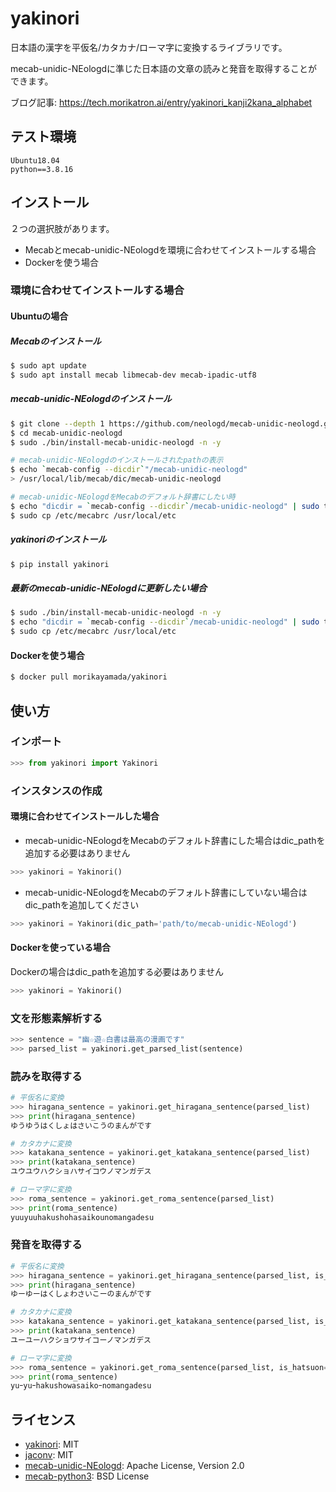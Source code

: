 # yakinori
日本語の漢字を平仮名/カタカナ/ローマ字に変換するライブラリです。  

mecab-unidic-NEologdに準じた日本語の文章の読みと発音を取得することができます。

ブログ記事: https://tech.morikatron.ai/entry/yakinori_kanji2kana_alphabet

## テスト環境
```
Ubuntu18.04
python==3.8.16
```

## インストール
２つの選択肢があります。
- Mecabとmecab-unidic-NEologdを環境に合わせてインストールする場合
- Dockerを使う場合


### 環境に合わせてインストールする場合
#### Ubuntuの場合
##### Mecabのインストール
```bash
$ sudo apt update
$ sudo apt install mecab libmecab-dev mecab-ipadic-utf8
```

##### mecab-unidic-NEologdのインストール
```bash
$ git clone --depth 1 https://github.com/neologd/mecab-unidic-neologd.git
$ cd mecab-unidic-neologd
$ sudo ./bin/install-mecab-unidic-neologd -n -y

# mecab-unidic-NEologdのインストールされたpathの表示
$ echo `mecab-config --dicdir`"/mecab-unidic-neologd"
> /usr/local/lib/mecab/dic/mecab-unidic-neologd

# mecab-unidic-NEologdをMecabのデフォルト辞書にしたい時
$ echo "dicdir = `mecab-config --dicdir`/mecab-unidic-neologd" | sudo tee /etc/mecabrc
$ sudo cp /etc/mecabrc /usr/local/etc

```

##### yakinoriのインストール
```bash
$ pip install yakinori
```

##### 最新のmecab-unidic-NEologdに更新したい場合
```bash
$ sudo ./bin/install-mecab-unidic-neologd -n -y
$ echo "dicdir = `mecab-config --dicdir`/mecab-unidic-neologd" | sudo tee /etc/mecabrc
$ sudo cp /etc/mecabrc /usr/local/etc
```

#### Dockerを使う場合
```bash
$ docker pull morikayamada/yakinori
```

## 使い方
### インポート
```python
>>> from yakinori import Yakinori
```

### インスタンスの作成
#### 環境に合わせてインストールした場合
- mecab-unidic-NEologdをMecabのデフォルト辞書にした場合はdic_pathを追加する必要はありません
```python
>>> yakinori = Yakinori()
```
- mecab-unidic-NEologdをMecabのデフォルト辞書にしていない場合はdic_pathを追加してください
```python
>>> yakinori = Yakinori(dic_path='path/to/mecab-unidic-NEologd') 
```
#### Dockerを使っている場合
Dockerの場合はdic_pathを追加する必要はありません
```python
>>> yakinori = Yakinori()
```

### 文を形態素解析する
```python
>>> sentence = "幽☆遊☆白書は最高の漫画です"
>>> parsed_list = yakinori.get_parsed_list(sentence)
```

### 読みを取得する
```python
# 平仮名に変換
>>> hiragana_sentence = yakinori.get_hiragana_sentence(parsed_list)
>>> print(hiragana_sentence)
ゆうゆうはくしょはさいこうのまんがです

# カタカナに変換
>>> katakana_sentence = yakinori.get_katakana_sentence(parsed_list)
>>> print(katakana_sentence)
ユウユウハクショハサイコウノマンガデス

# ローマ字に変換
>>> roma_sentence = yakinori.get_roma_sentence(parsed_list)
>>> print(roma_sentence)
yuuyuuhakushohasaikounomangadesu
```

### 発音を取得する
```python
# 平仮名に変換
>>> hiragana_sentence = yakinori.get_hiragana_sentence(parsed_list, is_hatsuon=True)
>>> print(hiragana_sentence)
ゆーゆーはくしょわさいこーのまんがです

# カタカナに変換
>>> katakana_sentence = yakinori.get_katakana_sentence(parsed_list, is_hatsuon=True)
>>> print(katakana_sentence)
ユーユーハクショワサイコーノマンガデス

# ローマ字に変換
>>> roma_sentence = yakinori.get_roma_sentence(parsed_list, is_hatsuon=True)
>>> print(roma_sentence)
yuｰyuｰhakushowasaikoｰnomangadesu
```

## ライセンス
- [yakinori](https://github.com/morikatron/yakinori/blob/main/LICENSE): MIT
- [jaconv](https://github.com/ikegami-yukino/jaconv/blob/master/LICENSE): MIT
- [mecab-unidic-NEologd](https://github.com/neologd/mecab-unidic-neologd/blob/master/COPYING): Apache License, Version 2.0 
- [mecab-python3](https://github.com/SamuraiT/mecab-python3/blob/master/COPYING): BSD License
